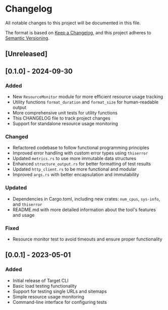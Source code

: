 # Changelog

All notable changes to this project will be documented in this file.

The format is based on [Keep a Changelog](https://keepachangelog.com/en/1.0.0/),
and this project adheres to [Semantic Versioning](https://semver.org/spec/v2.0.0.html).

## [Unreleased]

## [0.1.0] - 2024-09-30

### Added

-   New `ResourceMonitor` module for more efficient resource usage tracking
-   Utility functions `format_duration` and `format_size` for human-readable output
-   More comprehensive unit tests for utility functions
-   This CHANGELOG file to track project changes
-   Support for standalone resource usage monitoring

### Changed

-   Refactored codebase to follow functional programming principles
-   Improved error handling with custom error types using `thiserror`
-   Updated `metrics.rs` to use more immutable data structures
-   Enhanced `structure_output.rs` for better formatting of test results
-   Updated `http_client.rs` to be more functional and modular
-   Improved `args.rs` with better encapsulation and immutability

### Updated

-   Dependencies in Cargo.toml, including new crates: `num_cpus`, `sys-info`, and `thiserror`
-   README.md with more detailed information about the tool's features and usage

### Fixed

-   Resource monitor test to avoid timeouts and ensure proper functionality

## [0.0.1] - 2023-05-01

### Added

-   Initial release of Target CLI
-   Basic load testing functionality
-   Support for testing single URLs and sitemaps
-   Simple resource usage monitoring
-   Command-line interface for configuring tests
